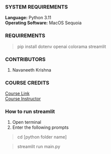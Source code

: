 ### SYSTEM REQUIREMENTS

**Language:** Python 3.11 <br/>
**Operating Software:** MacOS Sequoia 

### REQUIREMENTS 
> pip install dotenv 
> openai 
> colorama 
> streamlit 


### CONTRIBUTORS <br/>
1. Navaneeth Krishna <br/>



### COURSE CREDITS <br/>
[Course Link](https://www.linkedin.com/learning/openai-api-for-python-developers) <br/>
[Course Instructor](https://www.linkedin.com/learning/instructors/sandy-ludosky) <br/>

### How to run streamlit <br/>
1. Open terminal 
2. Enter the following prompts 

>cd [python folder name]

>streamlit run main.py
